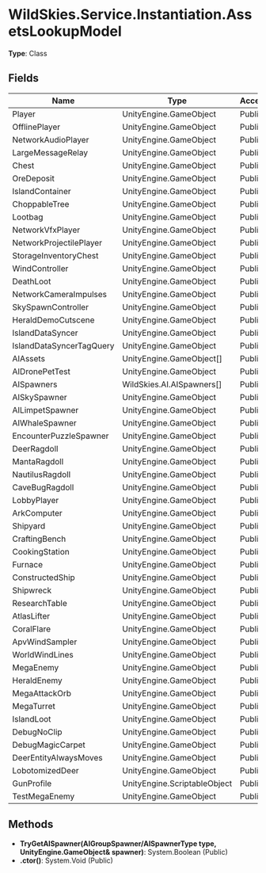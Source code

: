 ﻿# WildSkies.Service.Instantiation.AssetsLookupModel

**Type**: Class

## Fields

| Name | Type | Access |
|------|------|--------|
| Player | UnityEngine.GameObject | Public |
| OfflinePlayer | UnityEngine.GameObject | Public |
| NetworkAudioPlayer | UnityEngine.GameObject | Public |
| LargeMessageRelay | UnityEngine.GameObject | Public |
| Chest | UnityEngine.GameObject | Public |
| OreDeposit | UnityEngine.GameObject | Public |
| IslandContainer | UnityEngine.GameObject | Public |
| ChoppableTree | UnityEngine.GameObject | Public |
| Lootbag | UnityEngine.GameObject | Public |
| NetworkVfxPlayer | UnityEngine.GameObject | Public |
| NetworkProjectilePlayer | UnityEngine.GameObject | Public |
| StorageInventoryChest | UnityEngine.GameObject | Public |
| WindController | UnityEngine.GameObject | Public |
| DeathLoot | UnityEngine.GameObject | Public |
| NetworkCameraImpulses | UnityEngine.GameObject | Public |
| SkySpawnController | UnityEngine.GameObject | Public |
| HeraldDemoCutscene | UnityEngine.GameObject | Public |
| IslandDataSyncer | UnityEngine.GameObject | Public |
| IslandDataSyncerTagQuery | UnityEngine.GameObject | Public |
| AIAssets | UnityEngine.GameObject[] | Public |
| AIDronePetTest | UnityEngine.GameObject | Public |
| AISpawners | WildSkies.AI.AISpawners[] | Public |
| AISkySpawner | UnityEngine.GameObject | Public |
| AILimpetSpawner | UnityEngine.GameObject | Public |
| AIWhaleSpawner | UnityEngine.GameObject | Public |
| EncounterPuzzleSpawner | UnityEngine.GameObject | Public |
| DeerRagdoll | UnityEngine.GameObject | Public |
| MantaRagdoll | UnityEngine.GameObject | Public |
| NautilusRagdoll | UnityEngine.GameObject | Public |
| CaveBugRagdoll | UnityEngine.GameObject | Public |
| LobbyPlayer | UnityEngine.GameObject | Public |
| ArkComputer | UnityEngine.GameObject | Public |
| Shipyard | UnityEngine.GameObject | Public |
| CraftingBench | UnityEngine.GameObject | Public |
| CookingStation | UnityEngine.GameObject | Public |
| Furnace | UnityEngine.GameObject | Public |
| ConstructedShip | UnityEngine.GameObject | Public |
| Shipwreck | UnityEngine.GameObject | Public |
| ResearchTable | UnityEngine.GameObject | Public |
| AtlasLifter | UnityEngine.GameObject | Public |
| CoralFlare | UnityEngine.GameObject | Public |
| ApvWindSampler | UnityEngine.GameObject | Public |
| WorldWindLines | UnityEngine.GameObject | Public |
| MegaEnemy | UnityEngine.GameObject | Public |
| HeraldEnemy | UnityEngine.GameObject | Public |
| MegaAttackOrb | UnityEngine.GameObject | Public |
| MegaTurret | UnityEngine.GameObject | Public |
| IslandLoot | UnityEngine.GameObject | Public |
| DebugNoClip | UnityEngine.GameObject | Public |
| DebugMagicCarpet | UnityEngine.GameObject | Public |
| DeerEntityAlwaysMoves | UnityEngine.GameObject | Public |
| LobotomizedDeer | UnityEngine.GameObject | Public |
| GunProfile | UnityEngine.ScriptableObject | Public |
| TestMegaEnemy | UnityEngine.GameObject | Public |

## Methods

- **TryGetAISpawner(AIGroupSpawner/AISpawnerType type, UnityEngine.GameObject& spawner)**: System.Boolean (Public)
- **.ctor()**: System.Void (Public)

